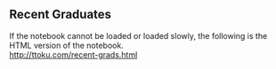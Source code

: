 ## Recent Graduates

If the notebook cannot be loaded or loaded slowly, the following is the HTML version of the notebook.<br>
http://ttoku.com/recent-grads.html
